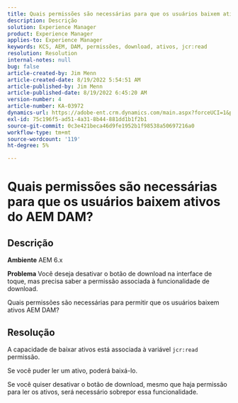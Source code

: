 ```yaml
---
title: Quais permissões são necessárias para que os usuários baixem ativos do AEM DAM?
description: Descrição
solution: Experience Manager
product: Experience Manager
applies-to: Experience Manager
keywords: KCS, AEM, DAM, permissões, download, ativos, jcr:read
resolution: Resolution
internal-notes: null
bug: false
article-created-by: Jim Menn
article-created-date: 8/19/2022 5:54:51 AM
article-published-by: Jim Menn
article-published-date: 8/19/2022 6:45:20 AM
version-number: 4
article-number: KA-03972
dynamics-url: https://adobe-ent.crm.dynamics.com/main.aspx?forceUCI=1&pagetype=entityrecord&etn=knowledgearticle&id=94ac366f-831f-ed11-b83e-0022480866ad
exl-id: 75c196f5-ad51-4a31-8b44-881dd1b1f2b1
source-git-commit: 0c3e421beca46d9fe1952b1f98538a50697216a0
workflow-type: tm+mt
source-wordcount: '119'
ht-degree: 5%

---
```


# Quais permissões são necessárias para que os usuários baixem ativos do AEM DAM?

## Descrição


<b>Ambiente</b>
AEM 6.x

<b>Problema</b>
Você deseja desativar o botão de download na interface de toque, mas precisa saber a permissão associada à funcionalidade de download.

Quais permissões são necessárias para permitir que os usuários baixem ativos AEM DAM?


## Resolução


A capacidade de baixar ativos está associada à variável `jcr:read` permissão.

Se você puder ler um ativo, poderá baixá-lo.

Se você quiser desativar o botão de download, mesmo que haja permissão para ler os ativos, será necessário sobrepor essa funcionalidade.
